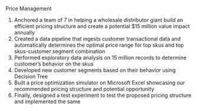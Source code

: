 Price Management

1. Anchored a team of 7 in helping a wholesale distributor giant 
build an efficient pricing structure and create a potential $15 
million value impact annually
2. Created a data pipeline that ingests customer transactional data 
and automatically determines the optimal price range for top 
skus and top skus-customer segment combination
3. Performed exploratory data analysis on 15 million records to 
determine customer’s behavior on the skus
4. Developed new customer segments based on their behavior using 
Decision Tree
5. Built a price optimization simulator on Microsoft Excel 
showcasing our recommended pricing structure and potential 
opportunity
6. Finally, designed a test experiment to test the proposed pricing 
structure and implemented the same



